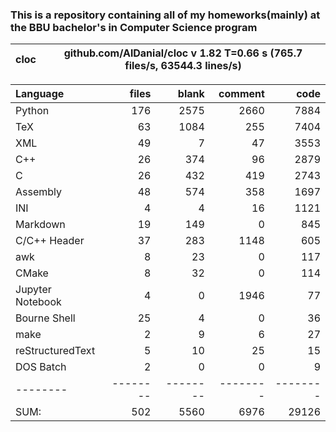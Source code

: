 ### This is a repository containing all of my homeworks(mainly) at the BBU bachelor's in Computer Science program


cloc|github.com/AlDanial/cloc v 1.82  T=0.66 s (765.7 files/s, 63544.3 lines/s)
--- | ---

Language|files|blank|comment|code
:-------|-------:|-------:|-------:|-------:
Python|176|2575|2660|7884
TeX|63|1084|255|7404
XML|49|7|47|3553
C++|26|374|96|2879
C|26|432|419|2743
Assembly|48|574|358|1697
INI|4|4|16|1121
Markdown|19|149|0|845
C/C++ Header|37|283|1148|605
awk|8|23|0|117
CMake|8|32|0|114
Jupyter Notebook|4|0|1946|77
Bourne Shell|25|4|0|36
make|2|9|6|27
reStructuredText|5|10|25|15
DOS Batch|2|0|0|9
--------|--------|--------|--------|--------
SUM:|502|5560|6976|29126

